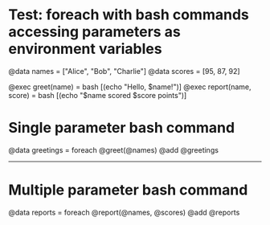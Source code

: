 # Test: foreach with bash commands accessing parameters as environment variables

@data names = ["Alice", "Bob", "Charlie"]
@data scores = [95, 87, 92]

@exec greet(name) = bash [(echo "Hello, $name!")]
@exec report(name, score) = bash [(echo "$name scored $score points")]

# Single parameter bash command
@data greetings = foreach @greet(@names)
@add @greetings

---

# Multiple parameter bash command
@data reports = foreach @report(@names, @scores)
@add @reports